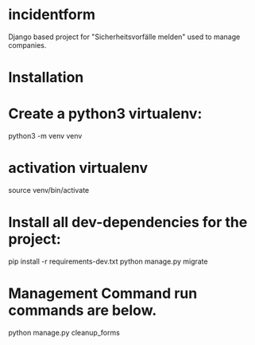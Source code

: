 # incidentform
Django based project for "Sicherheitsvorfälle melden" used to manage companies.

# Installation

# Create a python3 virtualenv:
python3 -m venv venv

# activation virtualenv

source venv/bin/activate
# Install all dev-dependencies for the project:

pip install -r requirements-dev.txt
python manage.py migrate

# Management Command run commands are below.
python manage.py cleanup_forms



